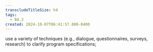 ```yaml
---
transcludeTitleSize: h4
tags:
  - B4.2
created: 2024-10-07T06:41:57.000-0400
---
```

use a variety of techniques (e.g., dialogue, questionnaires, surveys, research) to clarify program specifications;